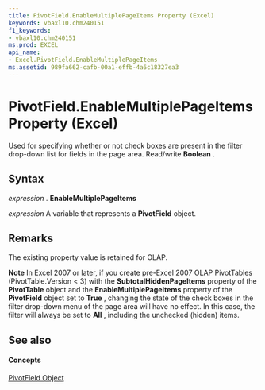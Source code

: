 ```yaml
---
title: PivotField.EnableMultiplePageItems Property (Excel)
keywords: vbaxl10.chm240151
f1_keywords:
- vbaxl10.chm240151
ms.prod: EXCEL
api_name:
- Excel.PivotField.EnableMultiplePageItems
ms.assetid: 989fa662-cafb-00a1-effb-4a6c18327ea3
---
```



# PivotField.EnableMultiplePageItems Property (Excel)

Used for specifying whether or not check boxes are present in the filter drop-down list for fields in the page area. Read/write  **Boolean** .


## Syntax

 _expression_ . **EnableMultiplePageItems**

 _expression_ A variable that represents a **PivotField** object.


## Remarks

The existing property value is retained for OLAP.


 **Note**  In Excel 2007 or later, if you create pre-Excel 2007 OLAP PivotTables (PivotTable.Version < 3) with the  **SubtotalHiddenPageItems** property of the **PivotTable** object and the **EnableMultiplePageItems** property of the **PivotField** object set to **True** , changing the state of the check boxes in the filter drop-down menu of the page area will have no effect. In this case, the filter will always be set to **All** , including the unchecked (hidden) items.


## See also


#### Concepts


[PivotField Object](pivotfield-object-excel.md)

